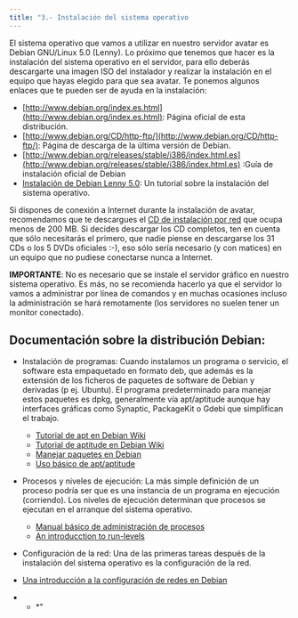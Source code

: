 ```yaml
---
title: "3.- Instalación del sistema operativo
---
```


El sistema operativo que vamos a utilizar en nuestro servidor avatar es Debian GNU/Linux 5.0 (Lenny). Lo próximo que tenemos que hacer es la instalación del sistema operativo en el servidor, para ello deberás descargarte una imagen ISO del instalador y realizar la instalación en el equipo que hayas elegido para que sea avatar. Te ponemos algunos enlaces que te pueden ser de ayuda en la instalación:

* [http://www.debian.org/index.es.html](http://www.debian.org/index.es.html): Página oficial de esta distribución.
* [http://www.debian.org/CD/http-ftp/](http://www.debian.org/CD/http-ftp/): Página de descarga de la última versión de Debian.
* [http://www.debian.org/releases/stable/i386/index.html.es](http://www.debian.org/releases/stable/i386/index.html.es) :Guía de instalación oficial de Debian
* [Instalación de Debian Lenny 5.0](http://www.dipler.org/2009/02/instalacion-de-debian-lenny-50/ "Instalación de Debian Lenny 5.0"): Un tutorial sobre la instalación del sistema operativo.

Si dispones de conexión a Internet durante la instalación de avatar, recomendamos que te descargues el [CD de instalación por red](http://cdimage.debian.org/debian-cd/5.0.4/i386/iso-cd/debian-504-i386-netinst.iso) que ocupa menos de 200 MB. Si decides descargar los CD completos, ten en cuenta que sólo necesitarás el primero, que nadie piense en descargarse los 31 CDs o los 5 DVDs oficiales :-), eso sólo sería necesario (y con matices) en un equipo que no pudiese conectarse nunca a Internet.

**IMPORTANTE**: No es necesario que se instale el servidor gráfico en nuestro sistema operativo. Es más, no se recomienda hacerlo ya que el servidor lo vamos a administrar por línea de comandos y en muchas ocasiones incluso la administración se hará remotamente (los servidores no suelen tener un monitor conectado).

## Documentación sobre la distribución Debian:

* Instalación de programas: Cuando instalamos un programa o servicio, el software esta empaquetado en formato deb, que además es la extensión de los ficheros de paquetes de software de Debian y derivadas (p ej. Ubuntu). El programa predeterminado para manejar estos paquetes es dpkg, generalmente vía apt/aptitude aunque hay interfaces gráficas como Synaptic, PackageKit o Gdebi que simplifican el trabajo.

    * [Tutorial de apt en Debian Wiki](http://wiki.debian.org/AptCLI)
    * [Tutorial de aptitude en Debian Wiki](http://wiki.debian.org/Aptitude)
    * [Manejar paquetes en Debian](http://www.josedomingo.org/web/mod/page/view.php?id=1861)
    * [Uso básico de apt/aptitude](http://preguntaslinux.org/-howto-apt-y-aptitude-t-5780.html)

* Procesos y niveles de ejecución: La más simple definición de un proceso podría ser que es una instancia de un programa en ejecución (corriendo). Los niveles de ejecución determinan que procesos se ejecutan en el arranque del sistema operativo.

    * [Manual básico de administración de procesos](http://www.linuxtotal.com.mx/index.php?cont=info_admon_012)
    * [An introducction to run-levels](http://www.debian-administration.org/articles/212)

* Configuración de la red: Una de las primeras tareas después de la instalación del sistema operativo es la configuración de la red.

* [Una introducción a la configuración de redes en Debian](http://www.guatewireless.org/os/linux/distros/debian/una-introduccion-a-configuracion-de-redes-en-debian/)




* * *"